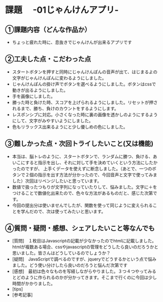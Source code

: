 # 課題　 -01じゃんけんアプリ-

## ①課題内容（どんな作品か）
- ちょっと疲れた時に、息抜きでじゃんけんが出来るアプリです

## ②工夫した点・こだわった点
- スタートボタンを押すと同時にじゃんけんぽんの音声が出て、はじまるよの文字がじゃんけんぽんに変わるようにしました。
- じゃんけんぽんの掛け声でボタンを選べるようにしました。ボタンはcssで動きが出るようにしました。
- 手を画像にしました。
- 勝った時と負けた時、スコアを上げられるようにしました。リセットが押されるまで、勝ち、負けのカウントをするようにします。
- レスポンシブに対応。小さくなった時に裏の画像を透かしのようにするようにして、文字がみやすいようにしました。
- 色もリラックス出来るようにと少し優しめの色にしました。

## ③難しかった点・次回トライしたいこと(又は機能)
- 本当は、脳トレのように、スタートボタンで、ランダムに勝つ、負ける、あいこにすると指示を出し、それに対して手を決めていくという方法にしたかったのですが、
上手くデータを使えずに断念しました。（あとで、一つのボタンで２個の指示を出す方法が分かったので、今回音声と文字で使ってみました）次回はリベンジしたいと思っています。
- 数値で扱ったつもりが文字列になっていたりして、悩みました。文字に＋をつけることで数値化出来たので、色々な方法があるものだと、感じた次第です。
- 今回の提出分は使いませんでしたが、関数を使って同じように変えられることを学んだので、次は使ってみたいと思います。

## ④質問・疑問・感想、シェアしたいこと等なんでも
- [質問]　１枚目はJavascriptの記載が少なかったのでhtmlに記載しました。htmlが複数ある場合、cssやjavascriptの管理をどうしたら良いのだろうかと思いました。皆さんはどうしているのでしょうか？
- [疑問]　JavaScriptで調べるのですが、jqueryでどうするかという点で悩みました。どう使い分けしたら良いのだろうと悩んだ次第です
- [感想]　最初は色々なものを写経しながらやりました。３つ４つやってみるとどのように作られるのかが分かってきます。そこまで行くのに今回は少し時間がかかりました。
- [tips]
- [参考記事]

